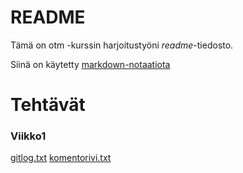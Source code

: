 # README

Tämä on otm -kurssin harjoitustyöni *readme*-tiedosto.

Siinä on käytetty [markdown-notaatiota](https://guides.github.com/features/mastering-markdown/)

# Tehtävät

### Viikko1
[gitlog.txt](https://github.com/leevileh/otm-harjoitustyo/blob/master/laskarit/viikko1/gitlog.txt)
[komentorivi.txt](https://github.com/leevileh/otm-harjoitustyo/blob/master/laskarit/viikko1/komentorivi.txt)
